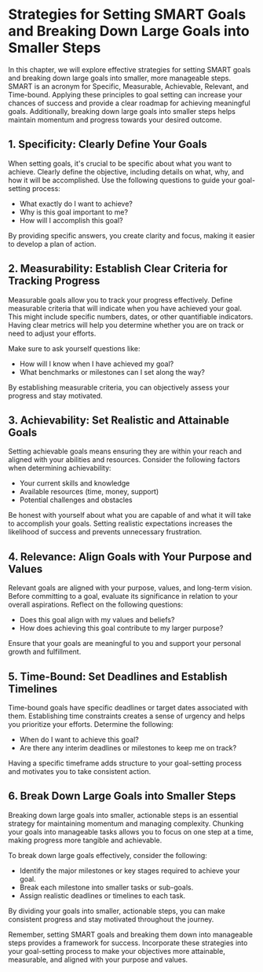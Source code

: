 Strategies for Setting SMART Goals and Breaking Down Large Goals into Smaller Steps
==============================================================================================

In this chapter, we will explore effective strategies for setting SMART goals and breaking down large goals into smaller, more manageable steps. SMART is an acronym for Specific, Measurable, Achievable, Relevant, and Time-bound. Applying these principles to goal setting can increase your chances of success and provide a clear roadmap for achieving meaningful goals. Additionally, breaking down large goals into smaller steps helps maintain momentum and progress towards your desired outcome.

**1. Specificity: Clearly Define Your Goals**
---------------------------------------------

When setting goals, it's crucial to be specific about what you want to achieve. Clearly define the objective, including details on what, why, and how it will be accomplished. Use the following questions to guide your goal-setting process:

* What exactly do I want to achieve?
* Why is this goal important to me?
* How will I accomplish this goal?

By providing specific answers, you create clarity and focus, making it easier to develop a plan of action.

**2. Measurability: Establish Clear Criteria for Tracking Progress**
--------------------------------------------------------------------

Measurable goals allow you to track your progress effectively. Define measurable criteria that will indicate when you have achieved your goal. This might include specific numbers, dates, or other quantifiable indicators. Having clear metrics will help you determine whether you are on track or need to adjust your efforts.

Make sure to ask yourself questions like:

* How will I know when I have achieved my goal?
* What benchmarks or milestones can I set along the way?

By establishing measurable criteria, you can objectively assess your progress and stay motivated.

**3. Achievability: Set Realistic and Attainable Goals**
--------------------------------------------------------

Setting achievable goals means ensuring they are within your reach and aligned with your abilities and resources. Consider the following factors when determining achievability:

* Your current skills and knowledge
* Available resources (time, money, support)
* Potential challenges and obstacles

Be honest with yourself about what you are capable of and what it will take to accomplish your goals. Setting realistic expectations increases the likelihood of success and prevents unnecessary frustration.

**4. Relevance: Align Goals with Your Purpose and Values**
----------------------------------------------------------

Relevant goals are aligned with your purpose, values, and long-term vision. Before committing to a goal, evaluate its significance in relation to your overall aspirations. Reflect on the following questions:

* Does this goal align with my values and beliefs?
* How does achieving this goal contribute to my larger purpose?

Ensure that your goals are meaningful to you and support your personal growth and fulfillment.

**5. Time-Bound: Set Deadlines and Establish Timelines**
--------------------------------------------------------

Time-bound goals have specific deadlines or target dates associated with them. Establishing time constraints creates a sense of urgency and helps you prioritize your efforts. Determine the following:

* When do I want to achieve this goal?
* Are there any interim deadlines or milestones to keep me on track?

Having a specific timeframe adds structure to your goal-setting process and motivates you to take consistent action.

**6. Break Down Large Goals into Smaller Steps**
------------------------------------------------

Breaking down large goals into smaller, actionable steps is an essential strategy for maintaining momentum and managing complexity. Chunking your goals into manageable tasks allows you to focus on one step at a time, making progress more tangible and achievable.

To break down large goals effectively, consider the following:

* Identify the major milestones or key stages required to achieve your goal.
* Break each milestone into smaller tasks or sub-goals.
* Assign realistic deadlines or timelines to each task.

By dividing your goals into smaller, actionable steps, you can make consistent progress and stay motivated throughout the journey.

Remember, setting SMART goals and breaking them down into manageable steps provides a framework for success. Incorporate these strategies into your goal-setting process to make your objectives more attainable, measurable, and aligned with your purpose and values.
